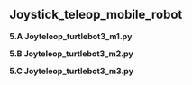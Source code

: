 ## Joystick_teleop_mobile_robot

**5.A Joyteleop_turtlebot3_m1.py**

**5.B Joyteleop_turtlebot3_m2.py**

**5.C Joyteleop_turtlebot3_m3.py**
